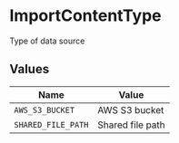 # ImportContentType

Type of data source


## Values

| Name               | Value              |
| ------------------ | ------------------ |
| `AWS_S3_BUCKET`    | AWS S3 bucket      |
| `SHARED_FILE_PATH` | Shared file path   |